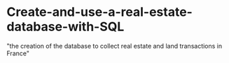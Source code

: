 # Create-and-use-a-real-estate-database-with-SQL
"the creation of the database to collect real estate and land transactions in France"
